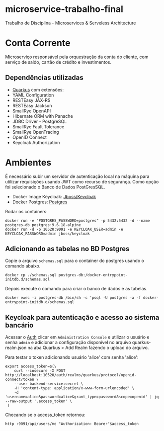 # microservice-trabalho-final
Trabalho de Disciplina - Microservices &amp; Serveless Architecture

# Conta Corrente

Microserviço responsável pela orquestração da conta do cliente, com serviço de saldo, cartão de crédito e investimentos.

## Dependências utilizadas
- [Quarkus](https://code.quarkus.io/) com extensões:
-    YAML Configuration
-    RESTEasy JAX-RS
-    RESTEasy Jackson
-    SmallRye OpenAPI
-    Hibernate ORM with Panache
-    JDBC Driver - PostgreSQL
-    SmallRye Fault Tolerance
-    SmallRye OpenTracing
-    OpenID Connect
-    Keycloak Authorization


# Ambientes

É necessário subir um servidor de autenticação local na máquina para utilizar requisições usando JWT como recurso de segurança. Como opção foi selecionado o Banco de Dados PostGresSQL.

- Docker Image Keycloak: [Jboss/Keycloak](https://hub.docker.com/r/jboss/keycloak)
- Docker Postgres: [Postgres](https://hub.docker.com/_/postgres)

Rodar os containers: 
```
docker run -e "POSTGRES_PASSWORD=postgres" -p 5432:5432 -d --name postgres-db postgres:9.6.18-alpine 
docker run -d -p 10520:9091 -e KEYCLOAK_USER=admin -e KEYCLOAK_PASSWORD=admin jboss/keycloak
```

## Adicionando as tabelas no BD Postgres

Copie o arquivo `schemas.sql` para o container do postgres usando o comando abaixo.
```
docker cp ./schemas.sql postgres-db:/docker-entrypoint-initdb.d/schemas.sql
```

Depois execute o comando para criar o banco de dados e as tabelas.
```
docker exec -i postgres-db /bin/sh -c 'psql -U postgres -a -f docker-entrypoint-initdb.d/schemas.sql
```


## Keycloak para autenticação e acesso ao sistema bancário


Acessar o [Auth](http://localhost:10520/auth/) clicar em `Administration Console` e utilizar o usuário e senha `admin` e adicionar a configuração disponível no arquivo quarkus-realm.json na aba Quarkus > Add Realm fazendo o upload do arquivo.

Para testar o token adicionando usuário 'alice' com senha 'alice':

```
export access_token=$(\
    curl --insecure -X POST http://localhost:10520/auth/realms/quarkus/protocol/openid-connect/token \
    --user backend-service:secret \
    -H 'content-type: application/x-www-form-urlencoded' \
    -d 'username=alice&password=alice&grant_type=password&scope=openid' | jq --raw-output '.access_token' \
 )
```

Checando se o access_token retornou:

```
http :9091/api/users/me "Authorization: Bearer"$access_token
```